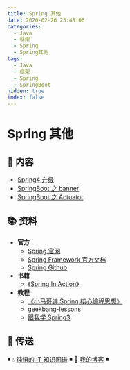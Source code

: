 ```yaml
---
title: Spring 其他
date: 2020-02-26 23:48:06
categories:
  - Java
  - 框架
  - Spring
  - Spring其他
tags:
  - Java
  - 框架
  - Spring
  - SpringBoot
hidden: true
index: false
---
```


# Spring 其他

## 📖 内容

- [Spring4 升级](01.Spring4升级.md)
- [SpringBoot 之 banner](21.SpringBoot之banner.md)
- [SpringBoot 之 Actuator](22.SpringBoot之Actuator.md)

## 📚 资料

- **官方**
  - [Spring 官网](https://spring.io/)
  - [Spring Framework 官方文档](https://docs.spring.io/spring-framework/docs/current/spring-framework-reference/index.html)
  - [Spring Github](https://github.com/spring-projects/spring-framework)
- **书籍**
  - [《Spring In Action》](https://item.jd.com/12622829.html)
- **教程**
  - [《小马哥讲 Spring 核心编程思想》](https://time.geekbang.org/course/intro/265)
  - [geekbang-lessons](https://github.com/geektime-geekbang/geekbang-lessons)
  - [跟我学 Spring3](http://jinnianshilongnian.iteye.com/blog/1482071)

## 🚪 传送

◾ 💧 [钝悟的 IT 知识图谱](https://dunwu.github.io/) ◾ 🎯 [我的博客](https://github.com/dunwu/blog) ◾